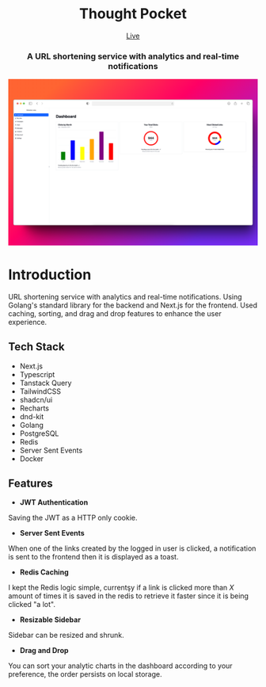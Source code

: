 <div align="center">
<h1>Thought Pocket</h1>

[Live](https://shortie.kutaybekleric.com)

<h3>A URL shortening service with analytics and real-time notifications</h3>
</div>

![Landing Page](./frontend/public/dashboard.png)

# Introduction

URL shortening service with analytics and real-time notifications. Using Golang's standard library for the backend and Next.js for the frontend. Used caching, sorting, and drag and drop features to enhance the user experience.

## Tech Stack

- Next.js
- Typescript
- Tanstack Query
- TailwindCSS
- shadcn/ui
- Recharts
- dnd-kit
- Golang
- PostgreSQL
- Redis
- Server Sent Events
- Docker

## Features

- <b>JWT Authentication</b> <br>

Saving the JWT as a HTTP only cookie.

- <b>Server Sent Events</b> <br>

When one of the links created by the logged in user is clicked, a notification is sent to the frontend then it is displayed as a toast.

- <b>Redis Caching</b> <br>

I kept the Redis logic simple, currentşy if a link is clicked more than _X_ amount of times it is saved in the redis to retrieve it faster since it is being clicked "a lot".

- <b>Resizable Sidebar</b> <br>

Sidebar can be resized and shrunk.

- <b>Drag and Drop</b> <br>

You can sort your analytic charts in the dashboard according to your preference, the order persists on local storage.
